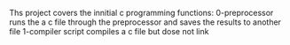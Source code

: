 Ths project covers the innitial c programming functions:
	0-preprocessor runs the a c file through the preprocessor and saves the results to another file
	1-compiler script compiles a c file but dose not link
